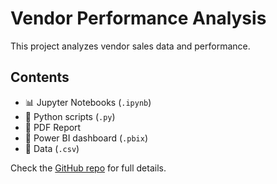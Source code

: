 # Vendor Performance Analysis

This project analyzes vendor sales data and performance.

## Contents
- 📊 Jupyter Notebooks (`.ipynb`)
- 🐍 Python scripts (`.py`)
- 📑 PDF Report
- 🔗 Power BI dashboard (`.pbix`)
- 📂 Data (`.csv`)

Check the [GitHub repo](./) for full details.
